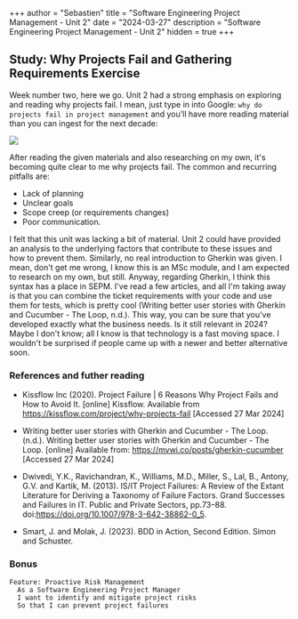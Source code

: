 +++
author = "Sebastien"
title = "Software Engineering Project Management - Unit 2"
date = "2024-03-27"
description = "Software Engineering Project Management - Unit 2"
hidden = true
+++

## Study: Why Projects Fail and Gathering Requirements Exercise

Week number two, here we go. Unit 2 had a strong emphasis on exploring and reading why projects fail. I mean, just type in into Google: `why do projects fail in project management` and you'll have more reading material than you can ingest for the next decade:

![](/google-screenshot.png)

After reading the given materials and also researching on my own, it's becoming quite clear to me why projects fail. The common and recurring pitfalls are:
- Lack of planning
- Unclear goals
- Scope creep (or requirements changes)
- Poor communication.

I felt that this unit was lacking a bit of material. Unit 2 could have provided an analysis to the underlying factors that contribute to these issues and how to prevent them. Similarly, no real introduction to Gherkin was given. I mean, don't get me wrong, I know this is an MSc module, and I am expected to research on my own, but still. Anyway, regarding Gherkin, I think this syntax has a place in SEPM. I've read a few articles, and all I'm taking away is that you can combine the ticket requirements with your code and use them for tests, which is pretty cool (Writing better user stories with Gherkin and Cucumber - The Loop, n.d.). This way, you can be sure that you've developed exactly what the business needs. Is it still relevant in 2024? Maybe I don't know; all I know is that technology is a fast moving space. I wouldn't be surprised if people came up with a newer and better alternative soon.

### References and futher reading

- Kissflow Inc (2020). Project Failure | 6 Reasons Why Project Fails and How to Avoid It. [online] Kissflow. Available from https://kissflow.com/project/why-projects-fail [Accessed 27 Mar 2024]

- Writing better user stories with Gherkin and Cucumber - The Loop. (n.d.). Writing better user stories with Gherkin and Cucumber - The Loop. [online] Available from: https://mvwi.co/posts/gherkin-cucumber [Accessed 27 Mar 2024]

- Dwivedi, Y.K., Ravichandran, K., Williams, M.D., Miller, S., Lal, B., Antony, G.V. and Kartik, M. (2013). IS/IT Project Failures: A Review of the Extant Literature for Deriving a Taxonomy of Failure Factors. Grand Successes and Failures in IT. Public and Private Sectors, pp.73–88. doi:https://doi.org/10.1007/978-3-642-38862-0_5.

- Smart, J. and Molak, J. (2023). BDD in Action, Second Edition. Simon and Schuster.

### Bonus

```
Feature: Proactive Risk Management
  As a Software Engineering Project Manager
  I want to identify and mitigate project risks
  So that I can prevent project failures
```
